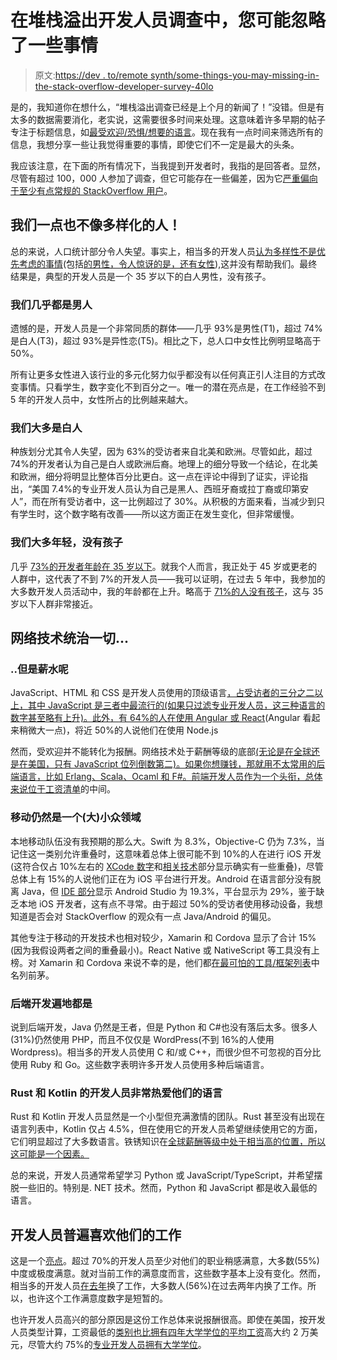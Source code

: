 # 在堆栈溢出开发人员调查中，您可能忽略了一些事情

> 原文:[https://dev . to/remote synth/some-things-you-may-missing-in-the-stack-overflow-developer-survey-40lo](https://dev.to/remotesynth/some-things-you-may-have-missed-in-the-stack-overflow-developer-survey-40lo)

是的，我知道你在想什么，“堆栈溢出调查已经是上个月的新闻了！”没错。但是有太多的数据需要消化，老实说，这需要很多时间来处理。这意味着许多早期的帖子专注于标题信息，如[最受欢迎/恐惧/想要的语言](https://insights.stackoverflow.com/survey/2018/#most-loved-dreaded-and-wanted)。现在我有一点时间来筛选所有的信息，我想分享一些让我觉得重要的事情，即使它们不一定是最大的头条。

我应该注意，在下面的所有情况下，当我提到开发者时，我指的是回答者。显然，尽管有超过 100，000 人参加了调查，但它可能存在一些偏差，因为它[严重偏向于至少有点常规的 StackOverflow 用户](https://insights.stackoverflow.com/survey/2018/#community-visiting-stack-overflow)。

## 我们一点也不像多样化的人！

总的来说，人口统计部分令人失望。事实上，相当多的开发人员[认为多样性不是优先考虑的事情](https://insights.stackoverflow.com/survey/2018/#work-how-do-developers-assess-potential-jobs)(包括[的男性，令人惊讶的是，还有女性](https://insights.stackoverflow.com/survey/2018/#work-differences-in-assessing-jobs-by-gender)),这并没有帮助我们。最终结果是，典型的开发人员是一个 35 岁以下的白人男性，没有孩子。

### 我们几乎都是男人

遗憾的是，开发人员是一个非常同质的群体——几乎 93%是男性(T1)，超过 74%是白人(T3)，超过 93%是异性恋(T5)。相比之下，总人口中女性比例明显略高于 50%。

所有让更多女性进入该行业的多元化努力似乎都没有以任何真正引人注目的方式改变事情。只看学生，数字变化不到百分之一。唯一的潜在亮点是，在工作经验不到 5 年的开发人员中，女性所占的比例越来越大。

### 我们大多是白人

种族划分尤其令人失望，因为 63%的受访者来自北美和欧洲。尽管如此，超过 74%的开发者认为自己是白人或欧洲后裔。地理上的细分导致一个结论，在北美和欧洲，细分将明显比整体百分比更白。这一点在评论中得到了证实，评论指出，“美国 7.4%的专业开发人员认为自己是黑人、西班牙裔或拉丁裔或印第安人”，而在所有受访者中，这一比例超过了 30%。从积极的方面来看，当减少到只有学生时，这个数字略有改善——所以这方面正在发生变化，但非常缓慢。

### 我们大多年轻，没有孩子

几乎 [73%的开发者年龄在 35 岁以下](https://insights.stackoverflow.com/survey/2018/#developer-profile-age)。就我个人而言，我正处于 45 岁或更老的人群中，这代表了不到 7%的开发人员——我可以证明，在过去 5 年中，我参加的大多数开发人员活动中，我的年龄都在上升。略高于 [71%的人没有孩子](https://insights.stackoverflow.com/survey/2018/#developer-profile-children-and-other-dependents)，这与 35 岁以下人群非常接近。

## 网络技术统治一切...

### ..但是薪水呢

JavaScript、HTML 和 CSS 是开发人员使用的顶级语言[，占受访者的三分之二以上，其中 JavaScript 是三者中最流行的(如果只过滤专业开发人员，这三种语言的数字甚至略有上升)。此外，](https://insights.stackoverflow.com/survey/2018/#technology-programming-scripting-and-markup-languages)[有 64%的人在使用 Angular 或 React](https://insights.stackoverflow.com/survey/2018/#technology-frameworks-libraries-and-tools)(Angular 看起来稍微大一点)，将近 50%的人说他们在使用 Node.js

然而，受欢迎并不能转化为报酬。网络技术处于薪酬等级的底部[(无论是在全球还是在美国，只有 JavaScript 位列倒数第二)。如果你想赚钱，那就用不太常用的后端语言，比如 Erlang、Scala、Ocaml 和 F#。前端开发人员作为一个头衔，总体来说位于](https://insights.stackoverflow.com/survey/2018/#technology-what-languages-are-associated-with-the-highest-salaries-worldwide)[工资清单](https://insights.stackoverflow.com/survey/2018/#salary)的中间。

### 移动仍然是一个(大)小众领域

本地移动队伍没有我预期的那么大。Swift 为 8.3%，Objective-C 仍为 7.3%，当记住这一类别允许重叠时，这意味着总体上很可能不到 10%的人在进行 iOS 开发(这符合仅占 10%左右的 [XCode 数字](https://insights.stackoverflow.com/survey/2018/#technology-most-popular-development-environments)和[相关技术](https://insights.stackoverflow.com/survey/2018/#correlated-technologies)部分显示确实有一些重叠)，尽管总体上有 15%的人说他们正在为 iOS 平台进行开发。Android 在语言部分没有脱离 Java，但 [IDE 部分](https://insights.stackoverflow.com/survey/2018/#technology-most-popular-development-environments)显示 Android Studio 为 19.3%，平台显示为 29%，鉴于缺乏本地 iOS 开发者，这有点不寻常。由于超过 50%的受访者使用移动设备，我想知道是否会对 StackOverflow 的观众有一点 Java/Android 的偏见。

其他专注于移动的开发技术也相对较少，Xamarin 和 Cordova 显示了合计 15%(因为我假设两者之间的重叠最小)。React Native 或 NativeScript 等工具没有上榜。对 Xamarin 和 Cordova 来说不幸的是，他们都[在最可怕的工具/框架列表](https://insights.stackoverflow.com/survey/2018/#technology-most-loved-dreaded-and-wanted-languages)中名列前茅。

### 后端开发遍地都是

说到后端开发，Java 仍然是王者，但是 Python 和 C#也没有落后太多。很多人(31%)仍然使用 PHP，而且不仅仅是 WordPress(不到 16%的人使用 Wordpress)。相当多的开发人员使用 C 和/或 C++，而很少但不可忽视的百分比使用 Ruby 和 Go。这些数字表明许多开发人员使用多种后端语言。

### Rust 和 Kotlin 的开发人员非常热爱他们的语言

Rust 和 Kotlin 开发人员显然是一个小型但充满激情的团队。Rust 甚至没有出现在语言列表中，Kotlin 仅占 4.5%，但在使用它的开发人员希望继续使用它的方面，它们明显超过了大多数语言。铁锈知识在[全球薪酬等级中处于相当高的位置，所以这可能是一个因素。](https://insights.stackoverflow.com/survey/2018/#technology-what-languages-are-associated-with-the-highest-salaries-worldwide)

总的来说，开发人员通常希望学习 Python 或 JavaScript/TypeScript，并希望摆脱一些旧的。特别是. NET 技术。然而，Python 和 JavaScript 都是收入最低的语言。

## 开发人员普遍喜欢他们的工作

这是一个[亮点](https://insights.stackoverflow.com/survey/2018/#work-how-do-developers-feel-about-their-careers-and-jobs)。超过 70%的开发人员至少对他们的职业稍感满意，大多数(55%)中度或极度满意。就对当前工作的满意度而言，这些数字基本上没有变化。然而，相当多的开发人员[在去年](https://insights.stackoverflow.com/survey/2018/#work-how-long-ago-did-developers-last-change-jobs)换了工作，大多数人(56%)在过去两年内换了工作。所以，也许这个工作满意度数字是短暂的。

也许开发人员高兴的部分原因是这份工作总体来说报酬很高。即使在美国，按开发人员类型计算，工资最低的[类别也比拥有四年大学学位的](https://insights.stackoverflow.com/survey/2018/#work-salary-by-developer-type)[平均工资](https://smartasset.com/retirement/the-average-salary-by-education-level)高大约 2 万美元，尽管大约 75%的[专业开发人员拥有大学学位](https://insights.stackoverflow.com/survey/2018/#developer-profile-educational-attainment)。